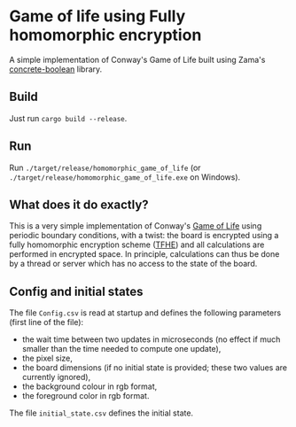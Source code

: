 # Game of life using Fully homomorphic encryption

A simple implementation of Conway's Game of Life built using Zama's [concrete-boolean](https://github.com/zama-ai/concrete/tree/master/concrete-boolean) library.

## Build

Just run `cargo build --release`. 

## Run

Run `./target/release/homomorphic_game_of_life` (or `./target/release/homomorphic_game_of_life.exe` on Windows). 

## What does it do exactly?

This is a very simple implementation of Conway's [Game of Life](https://en.wikipedia.org/wiki/Conway%27s_Game_of_Life) using periodic boundary conditions, with a twist: the board is encrypted using a fully homomorphic encryption scheme ([TFHE](https://eprint.iacr.org/2018/421.pdf)) and all calculations are performed in encrypted space. In principle, calculations can thus be done by a thread or server which has no access to the state of the board. 

## Config and initial states

The file `Config.csv` is read at startup and defines the following parameters (first line of the file):

* the wait time between two updates in microseconds (no effect if much smaller than the time needed to compute one update),
* the pixel size,
* the board dimensions (if no initial state is provided; these two values are currently ignored),
* the background colour in rgb format,
* the foreground color in rgb format. 

The file `initial_state.csv` defines the initial state.
